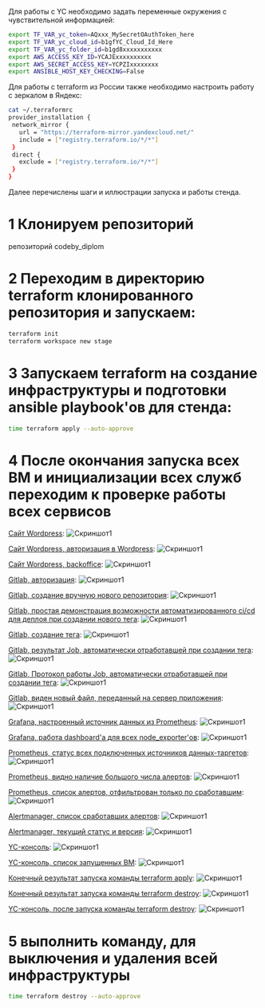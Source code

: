 Для работы с YC необходимо задать переменные окружения с чувствительной информацией:

```bash
export TF_VAR_yc_token=AQxxx_MySecretOAuthToken_here
export TF_VAR_yc_cloud_id=b1gfYC_Cloud_Id_Here
export TF_VAR_yc_folder_id=b1gd8xxxxxxxxxxx
export AWS_ACCESS_KEY_ID=YCAJExxxxxxxxxx
export AWS_SECRET_ACCESS_KEY=YCPZIxxxxxxxx
export ANSIBLE_HOST_KEY_CHECKING=False
```

Для работы с terraform из России также необходимо настроить работу с зеркалом в Яндекс:

```bash
cat ~/.terraformrc 
provider_installation {
 network_mirror {
   url = "https://terraform-mirror.yandexcloud.net/"
   include = ["registry.terraform.io/*/*"]
 }
 direct {
   exclude = ["registry.terraform.io/*/*"]
 }
}

```

Далее перечислены шаги и иллюстрации запуска и работы стенда.

# 1 Клонируем репозиторий

репозиторий codeby_diplom

# 2 Переходим в директорию terraform клонированного репозитория и запускаем:

```bash
terraform init
terraform workspace new stage
```

# 3 Запускаем terraform на создание инфраструктуры и подготовки ansible playbook'ов для стенда:

```bash
time terraform apply --auto-approve
```

# 4 После окончания запуска всех ВМ и инициализации всех служб переходим к проверке работы всех сервисов

[Сайт Wordpress](https://github.com/nickolas-black/codeby-devops/blob/diplom/diplom/images/Diplom_final_1.png): ![Скриншот1](diplom/images/Diplom_final_1.png)

[Сайт Wordpress, авторизация в Wordpress](https://github.com/nickolas-black/codeby-devops/blob/diplom/diplom/images/Diplom_final_2.png): ![Скриншот1](diplom/images/Diplom_final_2.png)

[Сайт Wordpress, backoffice](https://github.com/nickolas-black/codeby-devops/blob/diplom/diplom/images/Diplom_final_3.png): ![Скриншот1](diplom/images/Diplom_final_3.png)

[Gitlab, авторизация](https://github.com/nickolas-black/codeby-devops/blob/diplom/diplom/images/Diplom_final_4.png): ![Скриншот1](diplom/images/Diplom_final_4.png)

[Gitlab, создание вручную нового репозитория](https://github.com/nickolas-black/codeby-devops/blob/diplom/diplom/images/Diplom_final_5.png): ![Скриншот1](diplom/images/Diplom_final_5.png)

[Gitlab, простая демонстрация возможности автоматизированного ci/cd для деплоя при создании нового тега](https://github.com/nickolas-black/codeby-devops/blob/diplom/diplom/images/Diplom_final_6.png): ![Скриншот1](diplom/images/Diplom_final_6.png)

[Gitlab, создание тега](https://github.com/nickolas-black/codeby-devops/blob/diplom/diplom/images/Diplom_final_7.png): ![Скриншот1](diplom/images/Diplom_final_7.png)

[Gitlab, результат Job, автоматически отработавшей при создании тега](https://github.com/nickolas-black/codeby-devops/blob/diplom/diplom/images/Diplom_final_8.png): ![Скриншот1](diplom/images/Diplom_final_8.png)

[Gitlab, Протокол работы Job, автоматически отработавшей при создании тега](https://github.com/nickolas-black/codeby-devops/blob/diplom/diplom/images/Diplom_final_9.png): ![Скриншот1](diplom/images/Diplom_final_9.png)

[Gitlab, виден новый файл, переданный на сервер приложения](https://github.com/nickolas-black/codeby-devops/blob/diplom/diplom/images/Diplom_final_10.png): ![Скриншот1](diplom/images/Diplom_final_10.png)

[Grafana, настроенный источник данных из Prometheus](https://github.com/nickolas-black/codeby-devops/blob/diplom/diplom/images/Diplom_final_11.png): ![Скриншот1](diplom/images/Diplom_final_11.png)

[Grafana, работа dashboard'а для всех node_exporter'ов](https://github.com/nickolas-black/codeby-devops/blob/diplom/diplom/images/Diplom_final_12.png): ![Скриншот1](diplom/images/Diplom_final_12.png)

[Prometheus, статус всех подключенных источников данных-таргетов](https://github.com/nickolas-black/codeby-devops/blob/diplom/diplom/images/Diplom_final_13.png): ![Скриншот1](diplom/images/Diplom_final_13.png)

[Prometheus, видно наличие большого числа алертов](https://github.com/nickolas-black/codeby-devops/blob/diplom/diplom/images/Diplom_final_14.png): ![Скриншот1](diplom/images/Diplom_final_14.png)

[Prometheus, список алертов, отфильтрован только по сработавшим](https://github.com/nickolas-black/codeby-devops/blob/diplom/diplom/images/Diplom_final_15.png): ![Скриншот1](diplom/images/Diplom_final_15.png)

[Alertmanager, список сработавших алертов](https://github.com/nickolas-black/codeby-devops/blob/diplom/diplom/images/Diplom_final_16.png): ![Скриншот1](diplom/images/Diplom_final_16.png)

[Alertmanager, текущий статус и версия](https://github.com/nickolas-black/codeby-devops/blob/diplom/diplom/images/Diplom_final_17.png): ![Скриншот1](diplom/images/Diplom_final_17.png)

[YC-консоль](https://github.com/nickolas-black/codeby-devops/blob/diplom/diplom/images/Diplom_final_19.png): ![Скриншот1](diplom/images/Diplom_final_19.png)

[YC-консоль, список запущенных ВМ](https://github.com/nickolas-black/codeby-devops/blob/diplom/diplom/images/Diplom_final_20.png): ![Скриншот1](diplom/images/Diplom_final_20.png)

[Конечный результат запуска команды terraform apply](https://github.com/nickolas-black/codeby-devops/blob/diplom/diplom/images/Diplom_final_21.png): ![Скриншот1](diplom/images/Diplom_final_21.png)

[Конечный результат запуска команды terraform destroy](https://github.com/nickolas-black/codeby-devops/blob/diplom/diplom/images/Diplom_final_22.png): ![Скриншот1](diplom/images/Diplom_final_22.png)

[YC-консоль, после запуска команды terraform destroy](https://github.com/nickolas-black/codeby-devops/blob/diplom/diplom/images/Diplom_final_23.png): ![Скриншот1](diplom/images/Diplom_final_23.png)

# 5 выполнить команду, для выключения и удаления всей инфраструктуры

```bash
time terraform destroy --auto-approve
```